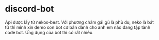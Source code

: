 # discord-bot
Api được lấy từ nekos-best. Với phương châm gái gù là phù du, neko là bất tử thì mình xin demo con bot cơ bản dành cho anh em nào đang tập tành code bot. Ứng dụng của bot thì có rất nhiều.
